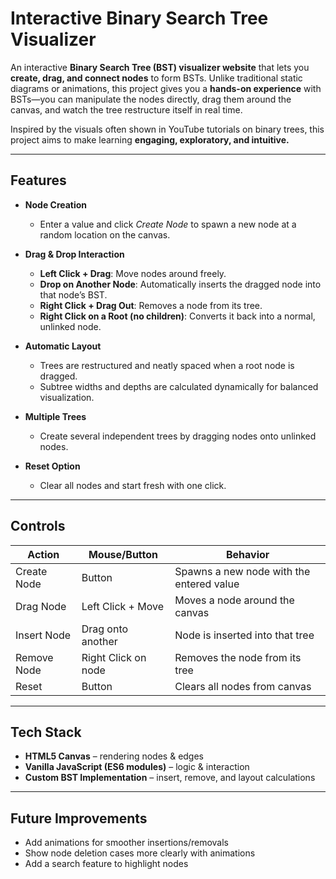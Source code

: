 # Interactive Binary Search Tree Visualizer  

An interactive **Binary Search Tree (BST) visualizer website** that lets you **create, drag, and connect nodes** to form BSTs. Unlike traditional static diagrams or animations, this project gives you a **hands-on experience** with BSTs—you can manipulate the nodes directly, drag them around the canvas, and watch the tree restructure itself in real time.  

Inspired by the visuals often shown in YouTube tutorials on binary trees, this project aims to make learning **engaging, exploratory, and intuitive.**  

---

## Features  

- **Node Creation**  
  - Enter a value and click *Create Node* to spawn a new node at a random location on the canvas.  

- **Drag & Drop Interaction**  
  - **Left Click + Drag**: Move nodes around freely.  
  - **Drop on Another Node**: Automatically inserts the dragged node into that node’s BST.  
  - **Right Click + Drag Out**: Removes a node from its tree.  
  - **Right Click on a Root (no children)**: Converts it back into a normal, unlinked node.  

- **Automatic Layout**  
  - Trees are restructured and neatly spaced when a root node is dragged.  
  - Subtree widths and depths are calculated dynamically for balanced visualization.  

- **Multiple Trees**  
  - Create several independent trees by dragging nodes onto unlinked nodes.  

- **Reset Option**  
  - Clear all nodes and start fresh with one click.  

---

## Controls  

| Action        | Mouse/Button         | Behavior                                   |
|---------------|----------------------|--------------------------------------------|
| Create Node   | Button               | Spawns a new node with the entered value   |
| Drag Node     | Left Click + Move    | Moves a node around the canvas             |
| Insert Node   | Drag onto another    | Node is inserted into that tree            |
| Remove Node   | Right Click on node  | Removes the node from its tree             |
| Reset         | Button               | Clears all nodes from canvas               |

---

## Tech Stack  

- **HTML5 Canvas** – rendering nodes & edges  
- **Vanilla JavaScript (ES6 modules)** – logic & interaction  
- **Custom BST Implementation** – insert, remove, and layout calculations  

---

## Future Improvements  

- Add animations for smoother insertions/removals  
- Show node deletion cases more clearly with animations  
- Add a search feature to highlight nodes  
